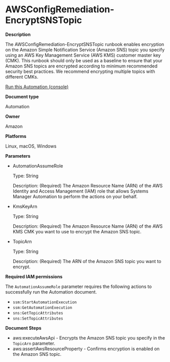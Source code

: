 # AWSConfigRemediation\-EncryptSNSTopic<a name="automation-aws-encrypt-sns-topic"></a>

**Description**

The AWSConfigRemediation\-EncryptSNSTopic runbook enables encryption on the Amazon Simple Notification Service \(Amazon SNS\) topic you specify using an AWS Key Management Service \(AWS KMS\) customer master key \(CMK\)\. This runbook should only be used as a baseline to ensure that your Amazon SNS topics are encrypted according to minimum recommended security best practices\. We recommend encrypting multiple topics with different CMKs\.

[Run this Automation \(console\)](https://console.aws.amazon.com/systems-manager/automation/execute/AWSConfigRemediation-EncryptSNSTopic)

**Document type**

Automation

**Owner**

Amazon

**Platforms**

Linux, macOS, Windows

**Parameters**
+ AutomationAssumeRole

  Type: String

  Description: \(Required\) The Amazon Resource Name \(ARN\) of the AWS Identity and Access Management \(IAM\) role that allows Systems Manager Automation to perform the actions on your behalf\.
+ KmsKeyArn

  Type: String

  Description: \(Required\) The Amazon Resource Name \(ARN\) of the AWS KMS CMK you want to use to encrypt the Amazon SNS topic\.
+ TopicArn

  Type: String

  Description: \(Required\) The ARN of the Amazon SNS topic you want to encrypt\.

**Required IAM permissions**

The `AutomationAssumeRole` parameter requires the following actions to successfully run the Automation document\.
+ `ssm:StartAutomationExecution`
+ `ssm:GetAutomationExecution`
+ `sns:GetTopicAttributes`
+ `sns:SetTopicAttributes`

**Document Steps**
+ aws:executeAwsApi \- Encrypts the Amazon SNS topic you specify in the `TopicArn` parameter\.
+ aws:assertAwsResourceProperty \- Confirms encryption is enabled on the Amazon SNS topic\.